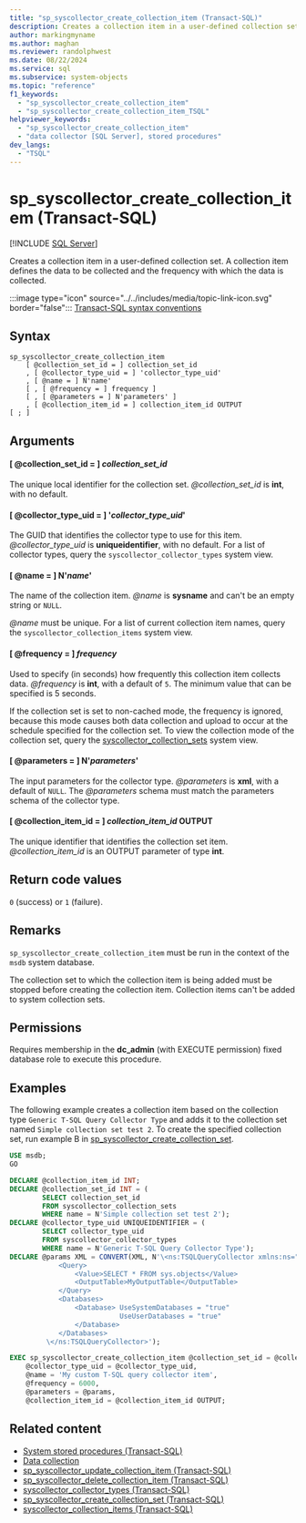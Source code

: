 ```yaml
---
title: "sp_syscollector_create_collection_item (Transact-SQL)"
description: Creates a collection item in a user-defined collection set.
author: markingmyname
ms.author: maghan
ms.reviewer: randolphwest
ms.date: 08/22/2024
ms.service: sql
ms.subservice: system-objects
ms.topic: "reference"
f1_keywords:
  - "sp_syscollector_create_collection_item"
  - "sp_syscollector_create_collection_item_TSQL"
helpviewer_keywords:
  - "sp_syscollector_create_collection_item"
  - "data collector [SQL Server], stored procedures"
dev_langs:
  - "TSQL"
---
```

# sp_syscollector_create_collection_item (Transact-SQL)

[!INCLUDE [SQL Server](../../includes/applies-to-version/sqlserver.md)]

Creates a collection item in a user-defined collection set. A collection item defines the data to be collected and the frequency with which the data is collected.

:::image type="icon" source="../../includes/media/topic-link-icon.svg" border="false"::: [Transact-SQL syntax conventions](../../t-sql/language-elements/transact-sql-syntax-conventions-transact-sql.md)

## Syntax

```syntaxsql
sp_syscollector_create_collection_item
    [ @collection_set_id = ] collection_set_id
    , [ @collector_type_uid = ] 'collector_type_uid'
    , [ @name = ] N'name'
    [ , [ @frequency = ] frequency ]
    [ , [ @parameters = ] N'parameters' ]
    , [ @collection_item_id = ] collection_item_id OUTPUT
[ ; ]
```

## Arguments

#### [ @collection_set_id = ] *collection_set_id*

The unique local identifier for the collection set. *@collection_set_id* is **int**, with no default.

#### [ @collector_type_uid = ] '*collector_type_uid*'

The GUID that identifies the collector type to use for this item. *@collector_type_uid* is **uniqueidentifier**, with no default. For a list of collector types, query the `syscollector_collector_types` system view.

#### [ @name = ] N'*name*'

The name of the collection item. *@name* is **sysname** and can't be an empty string or `NULL`.

*@name* must be unique. For a list of current collection item names, query the `syscollector_collection_items` system view.

#### [ @frequency = ] *frequency*

Used to specify (in seconds) how frequently this collection item collects data. *@frequency* is **int**, with a default of `5`. The minimum value that can be specified is 5 seconds.

If the collection set is set to non-cached mode, the frequency is ignored, because this mode causes both data collection and upload to occur at the schedule specified for the collection set. To view the collection mode of the collection set, query the [syscollector_collection_sets](../system-catalog-views/syscollector-collection-sets-transact-sql.md) system view.

#### [ @parameters = ] N'*parameters*'

The input parameters for the collector type. *@parameters* is **xml**, with a default of `NULL`. The *@parameters* schema must match the parameters schema of the collector type.

#### [ @collection_item_id = ] *collection_item_id* OUTPUT

The unique identifier that identifies the collection set item. *@collection_item_id* is an OUTPUT parameter of type **int**.

## Return code values

`0` (success) or `1` (failure).

## Remarks

`sp_syscollector_create_collection_item` must be run in the context of the `msdb` system database.

The collection set to which the collection item is being added must be stopped before creating the collection item. Collection items can't be added to system collection sets.

## Permissions

Requires membership in the **dc_admin** (with EXECUTE permission) fixed database role to execute this procedure.

## Examples

The following example creates a collection item based on the collection type `Generic T-SQL Query Collector Type` and adds it to the collection set named `Simple collection set test 2`. To create the specified collection set, run example B in [sp_syscollector_create_collection_set](sp-syscollector-create-collection-set-transact-sql.md).

```sql
USE msdb;
GO

DECLARE @collection_item_id INT;
DECLARE @collection_set_id INT = (
        SELECT collection_set_id
        FROM syscollector_collection_sets
        WHERE name = N'Simple collection set test 2');
DECLARE @collector_type_uid UNIQUEIDENTIFIER = (
        SELECT collector_type_uid
        FROM syscollector_collector_types
        WHERE name = N'Generic T-SQL Query Collector Type');
DECLARE @params XML = CONVERT(XML, N'\<ns:TSQLQueryCollector xmlns:ns="DataCollectorType">
            <Query>
                <Value>SELECT * FROM sys.objects</Value>
                <OutputTable>MyOutputTable</OutputTable>
            </Query>
            <Databases>
                <Database> UseSystemDatabases = "true"
                           UseUserDatabases = "true"
                </Database>
            </Databases>
         \</ns:TSQLQueryCollector>');

EXEC sp_syscollector_create_collection_item @collection_set_id = @collection_set_id,
    @collector_type_uid = @collector_type_uid,
    @name = 'My custom T-SQL query collector item',
    @frequency = 6000,
    @parameters = @params,
    @collection_item_id = @collection_item_id OUTPUT;
```

## Related content

- [System stored procedures (Transact-SQL)](system-stored-procedures-transact-sql.md)
- [Data collection](../data-collection/data-collection.md)
- [sp_syscollector_update_collection_item (Transact-SQL)](sp-syscollector-update-collection-item-transact-sql.md)
- [sp_syscollector_delete_collection_item (Transact-SQL)](sp-syscollector-delete-collection-item-transact-sql.md)
- [syscollector_collector_types (Transact-SQL)](../system-catalog-views/syscollector-collector-types-transact-sql.md)
- [sp_syscollector_create_collection_set (Transact-SQL)](sp-syscollector-create-collection-set-transact-sql.md)
- [syscollector_collection_items (Transact-SQL)](../system-catalog-views/syscollector-collection-items-transact-sql.md)
